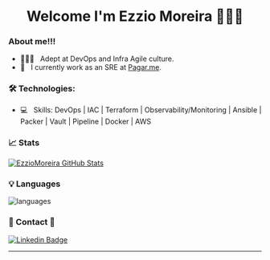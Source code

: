 <h1 align="center">
Welcome I'm Ezzio Moreira 👋👋👋
</h1>

### About me!!!

- 👨🏻‍💻 &nbsp; Adept at DevOps and Infra Agile culture.
- 💼 &nbsp; I currently work as an SRE at [Pagar.me](https://pagar.me).

### 🛠 Technologies:
- 💻 &nbsp; Skills: DevOps | IAC | Terraform | Observability/Monitoring | Ansible | Packer | Vault | Pipeline | Docker | AWS

### 📈 Stats 
[![EzzioMoreira GitHub Stats](https://github-readme-stats.vercel.app/api?username=EzzioMoreira&theme=cobalt&show_icons=true)](https://github.com/EzzioMoreira)

### 💡  Languages
![languages](https://github-readme-stats.vercel.app/api/top-langs/?username=EzzioMoreira&hide=scss&layout=compact&theme=cobalt&title_color=2ED3EA)

### 👀 Contact 👀 
[![Linkedin Badge](https://img.shields.io/badge/-LinkedIn-blue?style=flat-square&logo=Linkedin&logoColor=white&link=https://www.linkedin.com/in/ezzio-moreira-89587898/)](https://www.linkedin.com/in/ezzio-moreira-89587898/)
<hr>
